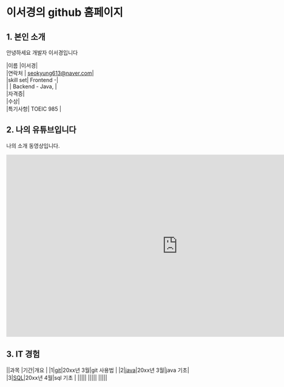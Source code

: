
# 이서경의 github 홈페이지

## 1. 본인 소개 

안녕하세요 개발자 이서경입니다

|이름 |이서경| <br>
|연락처 | seokyung613@naver.com| <br>
|skill set| Frontend -| <br>
| | Backend - Java, | <br>
|자격증| <br>
|수상| <br>
|특기사항|  TOEIC 985 | <br>

## 2. 나의 유튜브입니다
나의 소개 동영상입니다.
<iframe width="901" height="479" src="https://www.youtube.com/embed/fCC2SRMziJQ" title="YouTube video player" frameborder="0" allow="accelerometer; autoplay; clipboard-write; encrypted-media; gyroscope; picture-in-picture" allowfullscreen></iframe>
 


## 3. IT 경험

||과목 |기간|개요 |
|1|[git](https://github.com/zzong36/git.git)|20xx년 3월|git 사용법 |
|2|[java](https://github.com/zzong36/git.git)|20xx년 3월|java 기초|
|3|[SQL](https://github.com/zzong36/git.git)|20xx년 4월|sql 기초 |
|||||
|||||
|||||
